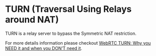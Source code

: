 # TURN  (Traversal Using Relays around NAT)

TURN is a relay server to bypass the Symmetric NAT restriction.

For more details information please checkout [WebRTC TURN: Why you NEED it and when you DON’T need it](https://bloggeek.me/webrtc-turn/).
